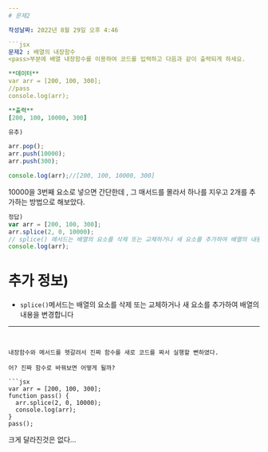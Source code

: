 ```yaml
---
# 문제2

작성날짜: 2022년 8월 29일 오후 4:46

```jsx
문제2 : 배열의 내장함수
<pass>부분에 배열 내장함수를 이용하여 코드를 입력하고 다음과 같이 출력되게 하세요.

**데이터**
var arr = [200, 100, 300];
//pass
console.log(arr);

**출력**
[200, 100, 10000, 300]
```

```jsx
유추)

arr.pop();
arr.push(10000);
arr.push(300);

console.log(arr);//[200, 100, 10000, 300]
```

10000을 3번째 요소로 넣으면 간단한데 , 그 매서드를 몰라서 하나를 지우고 2개를 추가하는 방법으로 해보았다.

```jsx
정답)
var arr = [200, 100, 300];
arr.splice(2, 0, 10000); 
// splice() 메서드는 배열의 요소를 삭제 또는 교체하거나 새 요소를 추가하여 배열의 내용을 변경합니다.
console.log(arr);
```

# 추가 정보)

- `splice()`메서드는 배열의 요소를 삭제 또는 교체하거나 새 요소를 추가하여 배열의 내용을 변경합니다

---
```


내장함수와 메서드를 헷갈려서 진짜 함수를 새로 코드를 짜서 실행할 뻔하였다.

어? 진짜 함수로 바꿔보면 어떻게 될까?

```jsx
var arr = [200, 100, 300];
function pass() {
  arr.splice(2, 0, 10000);
  console.log(arr);
}
pass();
```

크게 달라진것은 없다…
